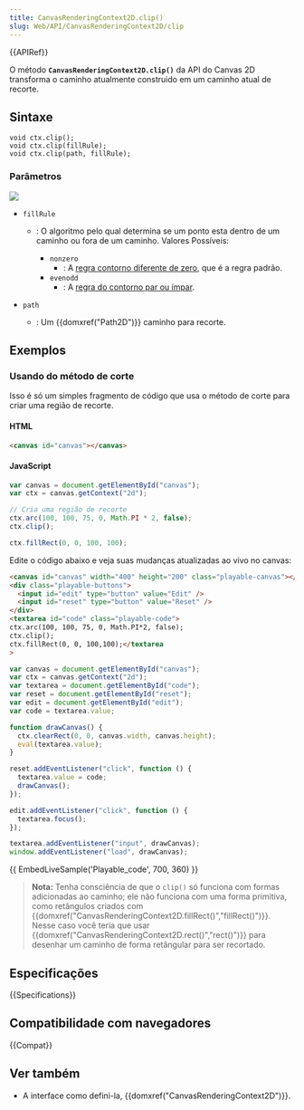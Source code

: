 ```yaml
---
title: CanvasRenderingContext2D.clip()
slug: Web/API/CanvasRenderingContext2D/clip
---
```


{{APIRef}}

O método **`CanvasRenderingContext2D.clip()`** da API do Canvas 2D transforma o caminho atualmente construido em um caminho atual de recorte.

## Sintaxe

```
void ctx.clip();
void ctx.clip(fillRule);
void ctx.clip(path, fillRule);
```

### Parâmetros

![](canvas_clipping_path.png)

- `fillRule`

  - : O algoritmo pelo qual determina se um ponto esta dentro de um caminho ou fora de um caminho.
    Valores Possíveis:

    - `nonzero`
      - : A [regra contorno diferente de zero](http://en.wikipedia.org/wiki/Nonzero-rule), que é a regra padrão.
    - `evenodd`
      - : A [regra do contorno par ou ímpar](http://en.wikipedia.org/wiki/Even%E2%80%93odd_rule).

- `path`
  - : Um {{domxref("Path2D")}} caminho para recorte.

## Exemplos

### Usando do método de corte

Isso é só um simples fragmento de código que usa o método de corte para criar uma região de recorte.

#### HTML

```html
<canvas id="canvas"></canvas>
```

#### JavaScript

```js
var canvas = document.getElementById("canvas");
var ctx = canvas.getContext("2d");

// Cria uma região de recorte
ctx.arc(100, 100, 75, 0, Math.PI * 2, false);
ctx.clip();

ctx.fillRect(0, 0, 100, 100);
```

Edite o código abaixo e veja suas mudanças atualizadas ao vivo no canvas:

```html hidden
<canvas id="canvas" width="400" height="200" class="playable-canvas"></canvas>
<div class="playable-buttons">
  <input id="edit" type="button" value="Edit" />
  <input id="reset" type="button" value="Reset" />
</div>
<textarea id="code" class="playable-code">
ctx.arc(100, 100, 75, 0, Math.PI*2, false);
ctx.clip();
ctx.fillRect(0, 0, 100,100);</textarea
>
```

```js hidden
var canvas = document.getElementById("canvas");
var ctx = canvas.getContext("2d");
var textarea = document.getElementById("code");
var reset = document.getElementById("reset");
var edit = document.getElementById("edit");
var code = textarea.value;

function drawCanvas() {
  ctx.clearRect(0, 0, canvas.width, canvas.height);
  eval(textarea.value);
}

reset.addEventListener("click", function () {
  textarea.value = code;
  drawCanvas();
});

edit.addEventListener("click", function () {
  textarea.focus();
});

textarea.addEventListener("input", drawCanvas);
window.addEventListener("load", drawCanvas);
```

{{ EmbedLiveSample('Playable_code', 700, 360) }}

> **Nota:** Tenha consciência de que o `clip()` só funciona com formas adicionadas ao caminho; ele não funciona com uma forma primitiva, como retângulos criados com {{domxref("CanvasRenderingContext2D.fillRect()","fillRect()")}}. Nesse caso você teria que usar {{domxref("CanvasRenderingContext2D.rect()","rect()")}} para desenhar um caminho de forma retângular para ser recortado.

## Especificações

{{Specifications}}

## Compatibilidade com navegadores

{{Compat}}

## Ver também

- A interface como defini-la, {{domxref("CanvasRenderingContext2D")}}.
